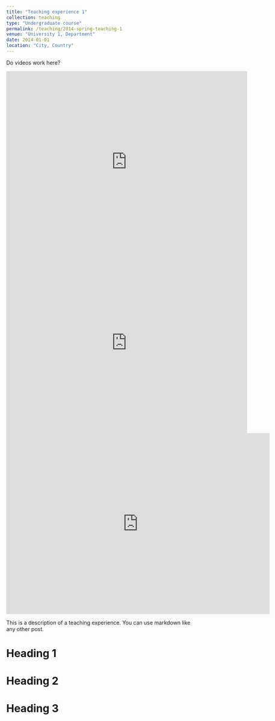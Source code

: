 ```yaml
---
title: "Teaching experience 1"
collection: teaching
type: "Undergraduate course"
permalink: /teaching/2014-spring-teaching-1
venue: "University 1, Department"
date: 2014-01-01
location: "City, Country"
---
```


Do videos work here?

<iframe
  width="640"
  height="480"
  src="https://youtube.com/embed/duQKcOU56LQ"
  frameborder="0"
  allow="autoplay; encrypted-media"
  allowfullscreen
>
</iframe>

<iframe
  width="640"
  height="480"
  src="https://youtube.com/embed/GKTavEOfMZ4"
  frameborder="0"
  allow="autoplay; encrypted-media"
  allowfullscreen
>
</iframe>

<div class="embed-container">
  <iframe
      src="https://youtube.com/embed/GKTavEOfMZ4"
      width="700"
      height="480"
      frameborder="0"
      allowfullscreen="true">
  </iframe>
</div>

This is a description of a teaching experience. You can use markdown like any other post.

Heading 1
======

Heading 2
======

Heading 3
======